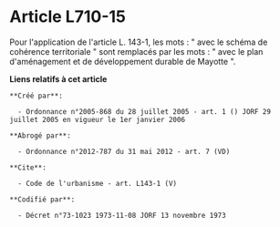 # Article L710-15

Pour l'application de l'article L. 143-1, les mots : " avec le schéma de cohérence territoriale " sont remplacés par les
mots : " avec le plan d'aménagement et de développement durable de Mayotte ".

**Liens relatifs à cet article**

	**Créé par**:

	  - Ordonnance n°2005-868 du 28 juillet 2005 - art. 1 () JORF 29 juillet 2005 en vigueur le 1er janvier 2006

	**Abrogé par**:

	  - Ordonnance n°2012-787 du 31 mai 2012 - art. 7 (VD)

	**Cite**:

	  - Code de l'urbanisme - art. L143-1 (V)

	**Codifié par**:

	  - Décret n°73-1023 1973-11-08 JORF 13 novembre 1973
